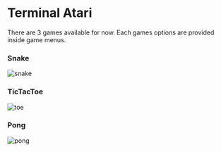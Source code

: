 # Terminal Atari
There are 3 games available for now. Each games options are provided inside game menus.

### Snake
![snake](https://user-images.githubusercontent.com/104325179/230066797-a6ad31d2-6fd8-4597-a4b2-fd974b83d9aa.png)


### TicTacToe
![toe](https://user-images.githubusercontent.com/104325179/230066747-bc741848-8d1b-47a3-83b6-2df9514fffd1.png)


### Pong
![pong](https://user-images.githubusercontent.com/104325179/230066855-6ae84dbf-1dcd-4a0f-9f48-14ec04f193b9.png)
